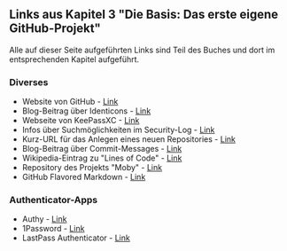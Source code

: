 ---
---
## Links aus Kapitel 3 "Die Basis: Das erste eigene GitHub-Projekt"

Alle auf dieser Seite aufgeführten Links sind Teil des Buches und dort im entsprechenden Kapitel aufgeführt.

### Diverses
* Website von GitHub - [Link](https://github.com)
* Blog-Beitrag über Identicons - [Link](https://github.blog/2013-08-14-identicons)
* Webseite von KeePassXC - [Link](https://keepassxc.org/)
* Infos über Suchmöglichkeiten im Security-Log - [Link](https://help.github.com/en/github/authenticating-to-github/reviewing-your-security-log)
* Kurz-URL für das Anlegen eines neuen Repositories - [Link](https://repo.new)
* Blog-Beitrag über Commit-Messages - [Link](https://who-t.blogspot.com/2009/12/on-commit-messages.html)
* Wikipedia-Eintrag zu "Lines of Code" - [Link](https://de.wikipedia.org/wiki/Lines_of_Code)
* Repository des Projekts "Moby" - [Link](https://github.com/moby/moby)
* GitHub Flavored Markdown - [Link](https://guides.github.com/features/mastering-markdown/)

### Authenticator-Apps
* Authy - [Link](https://authy.com/guides/github/)
* 1Password - [Link](https://support.1password.com/one-time-passwords/)
* LastPass Authenticator - [Link](https://support.logmeininc.com/lastpass/help/lastpass-authenticator-lp030014)
